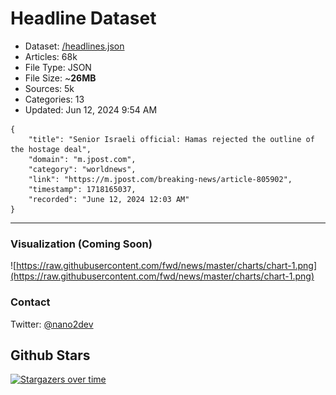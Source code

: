 # Headline Dataset

- Dataset: [/headlines.json](https://raw.githubusercontent.com/fwd/news/master/headlines.json) 
- Articles: 68k
- File Type: JSON
- File Size: ~**26MB**
- Sources: 5k
- Categories: 13
- Updated: Jun 12, 2024 9:54 AM

```
{
    "title": "Senior Israeli official: Hamas rejected the outline of the hostage deal",
    "domain": "m.jpost.com",
    "category": "worldnews",
    "link": "https://m.jpost.com/breaking-news/article-805902",
    "timestamp": 1718165037,
    "recorded": "June 12, 2024 12:03 AM"
}
```

---

### Visualization (Coming Soon)

![https://raw.githubusercontent.com/fwd/news/master/charts/chart-1.png](https://raw.githubusercontent.com/fwd/news/master/charts/chart-1.png)

### Contact 

Twitter: [@nano2dev](https://twitter.com/nano2dev)

## Github Stars

[![Stargazers over time](https://starchart.cc/fwd/news.svg)](https://starchart.cc/fwd/news)
